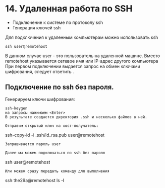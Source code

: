 # 14. Удаленная работа по SSH
- Подключение к системе по протоколу ssh 
- Генерация ключей ssh 

Для подключения к удаленным компьютерам можно использовать ssh
```
ssh user@remotehost
```
В данном случае user - это пользователь на удаленной машине. Вместо remotehost указывается сетевое имя или IP-адрес другого компьютера
При первом подключении выдается запрос на обмен ключами шифрования, следует ответить <yes>. 


Подключение по ssh без пароля.
---
Генерируем ключи шифрования:
```
ssh-keygen 
на запросы нажимаем <Enter>
В результате создается директория .ssh и несколько файлов в ней. 

Отправим открытый ключ на хост-получатель:
```
ssh-copy-id -i .ssh/id_rsa.pub user@remotehost
```
Запрашивается пароль user 

Далее мы можем подключаться по ssh без пароля
```
ssh user@remotehost
```
Или можем сразу передать команду для выполнения
```
ssh the29a@remotehost ls -l
```